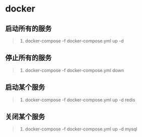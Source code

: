 # docker
## 启动所有的服务
>  1. docker-compose -f docker-compose.yml up -d
## 停止所有的服务
>  1. docker-compose -f docker-compose.yml down 
## 启动某个服务
>  1. docker-compose -f docker-compose.yml up -d redis
## 关闭某个服务
>  1. docker-compose -f docker-compose.yml up -d mysql
